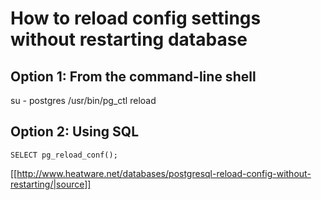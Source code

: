 # How to reload config settings without restarting database

## Option 1: From the command-line shell

  su - postgres
  /usr/bin/pg_ctl reload


## Option 2: Using SQL

<code class="SQL">SELECT pg_reload_conf();</code>


[[http://www.heatware.net/databases/postgresql-reload-config-without-restarting/|source]]